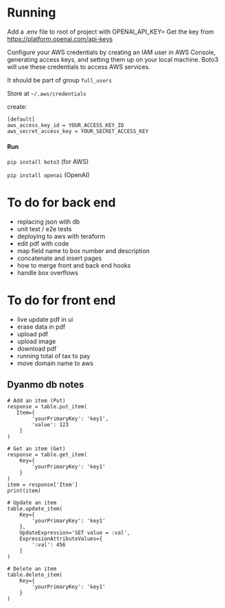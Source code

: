 # Running

Add a .env file to root of project with OPENAI_API_KEY=
Get the key from https://platform.openai.com/api-keys

Configure your AWS credentials by creating an IAM user in AWS Console, generating access keys, and setting them up on your local machine. Boto3 will use these credentials to access AWS services.

It should be part of group `full_users`

Store at `~/.aws/credentials`

create:
```
[default]
aws_access_key_id = YOUR_ACCESS_KEY_ID
aws_secret_access_key = YOUR_SECRET_ACCESS_KEY
```



#### Run

`pip install boto3` (for AWS)

`pip install openai` (OpenAI)

# To do for back end
- replacing json with db
- unit test / e2e tests
- deploying to aws with teraform
- edit pdf with code
- map field name to box number and description
- concatenate and insert pages
- how to merge front and back end hooks
- handle box overflows

# To do for front end
- live update pdf in ui
- erase data in pdf
- upload pdf
- upload image
- download pdf
- running total of tax to pay
- move domain name to aws

## Dyanmo db notes
```
# Add an item (Put)
response = table.put_item(
   Item={
        'yourPrimaryKey': 'key1',
        'value': 123
    }
)

# Get an item (Get)
response = table.get_item(
    Key={
        'yourPrimaryKey': 'key1'
    }
)
item = response['Item']
print(item)

# Update an item
table.update_item(
    Key={
        'yourPrimaryKey': 'key1'
    },
    UpdateExpression='SET value = :val',
    ExpressionAttributeValues={
        ':val': 456
    }
)

# Delete an item
table.delete_item(
    Key={
        'yourPrimaryKey': 'key1'
    }
)
```
